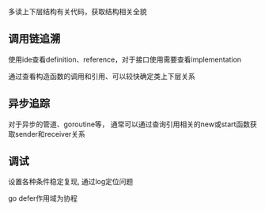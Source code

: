 多读上下层结构有关代码，获取结构相关全貌

## 调用链追溯

使用ide查看definition、reference，对于接口使用需要查看implementation

通过查看构造函数的调用和引用、可以较快确定类上下层关系

## 异步追踪

对于异步的管道、goroutine等， 通常可以通过查询引用相关的new或start函数获取sender和receiver关系

## 调试

设置各种条件稳定复现, 通过log定位问题

go defer作用域为协程